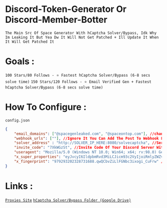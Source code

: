 # Discord-Token-Generator Or Discord-Member-Botter

`The Main Src Of Space Generator With hCaptcha Solver/Bypass, Idk Why Im Leaking It But Yea Dw It Will Not Get Patched + Ill Update It When It Will Get Patched It`

# Goals : 

`100 Stars/80 Follows - ⭐ Fastest hCaptcha Solver/Bypass (6-8 secs solve time)`
`150 Stars/120 Follows - ⭐ Email Verified Gen + Fastest hCaptcha Solver/Bypass (6-8 secs solve time)`

# How To Configure : 

`config.json`
```json
{
    "email_domains": ["@spacegenleaked.com", "@spaceontop.com"], //change it frequently after genning 1-2k use .com mails
    "webhook_urls": [""], //Ignore It You Can Add The Post To Webhook Function If You Know Python
    "solver_address" : "http://SOLVER_IP_HERE:8080/solvecaptcha", //Server Url Of The hCaptcha Solver/Bypass, Mentioned Below
    "invite_code": "7XkWGzSt", //Invite Code Of Your Discord Server Without Discord.gg/
    "useragent": "Mozilla/5.0 (Windows NT 10.0; Win64; x64; rv:98.0) Gecko/20100101 Firefox/98.0", //Dont Touch It
    "x_super_properties": "eyJvcyI6IldpbmRvd3MiLCJicm93c2VyIjoiRmlyZWZveCIs...", //Dont Touch It
    "x_fingerprint": "979293202328731688.qwQCbvZiLlFGNbc3ixogi_CuFrw" //Dont Touch It
}
```


# Links : 

[`Proxies Site`](https://litespeed.cc)
[`hCaptcha Solver/Bypass Folder (Google Drive)`](https://drive.google.com/file/d/1jRTU2IpIUKX2l0W5U9Q_8gswRN6Bw-3t/view?usp=sharing)
